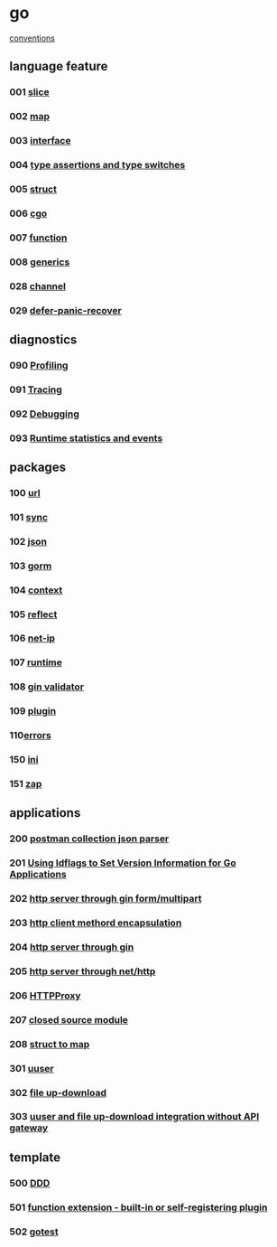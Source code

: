 # go

[conventions](conventions.md)

## language feature

### 001 [slice](001)

### 002 [map](002)

### 003 [interface](003)

### 004 [type assertions and type switches](004)

### 005 [struct](005)

### 006 [cgo](006)

### 007 [function](007)

### 008 [generics](008)

### 028 [channel](028)

### 029 [defer-panic-recover](029)

## diagnostics

### 090 [Profiling](090)

### 091 [Tracing](091)

### 092 [Debugging](092)

### 093 [Runtime statistics and events](093)

## packages

### 100 [url](100)

### 101 [sync](101)

### 102 [json](102)

### 103 [gorm](103)

### 104 [context](104)

### 105 [reflect](105)

### 106 [net-ip](106)

### 107 [runtime](107)

### 108 [gin validator](108)

### 109 [plugin](109)

### 110[errors](110)

### 150 [ini](150)

### 151 [zap](151)

## applications

### 200 [postman collection json parser](200)

### 201 [Using ldflags to Set Version Information for Go Applications](201)

### 202 [http server through gin form/multipart](202)

### 203 [http client methord encapsulation](203)

### 204 [http server through gin](204)

### 205 [http server through net/http](205)

### 206 [HTTPProxy](206)

### 207 [closed source module](207)

### 208 [struct to map](208)

### 301 [uuser](301)

### 302 [file up-download](302)

### 303 [uuser and file up-download integration without API gateway ](303)

## template

### 500 [DDD](500)

### 501 [function extension - built-in or self-registering plugin](501)

### 502 [gotest](502)
